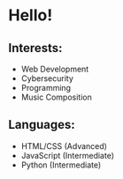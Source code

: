 # Hello!

## Interests:
- Web Development
- Cybersecurity
- Programming
- Music Composition

## Languages:
- HTML/CSS (Advanced)
- JavaScript (Intermediate)
- Python (Intermediate)
